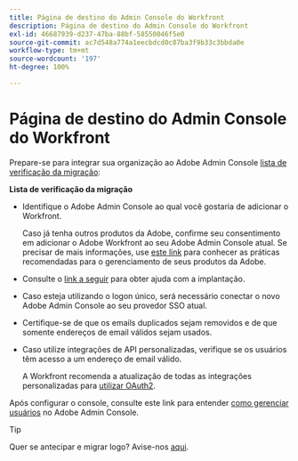 ```yaml
---
title: Página de destino do Admin Console do Workfront
description: Página de destino do Admin Console do Workfront
exl-id: 46687939-d237-47ba-88bf-58550046f5e0
source-git-commit: ac7d548a774a1eecbdcd0c87ba3f9b33c3bbda0e
workflow-type: tm+mt
source-wordcount: '197'
ht-degree: 100%

---
```


# Página de destino do Admin Console do Workfront

Prepare-se para integrar sua organização ao Adobe Admin Console [lista de verificação da migração](https://experienceleague.adobe.com/docs/workfront/using/administration-and-setup/admin-in-admin-console/prep-for-admin-console.html?lang=pt-BR):

**Lista de verificação da migração**

* Identifique o Adobe Admin Console ao qual você gostaria de adicionar o Workfront.

  Caso já tenha outros produtos da Adobe, confirme seu consentimento em adicionar o Adobe Workfront ao seu Adobe Admin Console atual. Se precisar de mais informações, use [este link](https://helpx.adobe.com/br/enterprise/using/admin-console.html) para conhecer as práticas recomendadas para o gerenciamento de seus produtos da Adobe.

* Consulte o [link a seguir](https://helpx.adobe.com/br/enterprise/using/deployment-planning.html) para obter ajuda com a implantação.
* Caso esteja utilizando o logon único, será necessário conectar o novo Adobe Admin Console ao seu provedor SSO atual.
* Certifique-se de que os emails duplicados sejam removidos e de que somente endereços de email válidos sejam usados.
* Caso utilize integrações de API personalizadas, verifique se os usuários têm acesso a um endereço de email válido.

  A Workfront recomenda a atualização de todas as integrações personalizadas para [utilizar OAuth2](https://experienceleague.adobe.com/docs/workfront/using/administration-and-setup/configure-integrations/create-oauth-application.html?lang=pt-BR).

Após configurar o console, consulte este link para entender [como gerenciar usuários](https://experienceleague.adobe.com/docs/workfront/using/administration-and-setup/add-users/create-manage-users/admin-console.html?lang=pt-BR) no Adobe Admin Console.

>[!TIP]
>
>Quer se antecipar e migrar logo? Avise-nos [aqui](https://workfront.az1.qualtrics.com/jfe/form/SV_9T5LuHf05JUOPAi).
